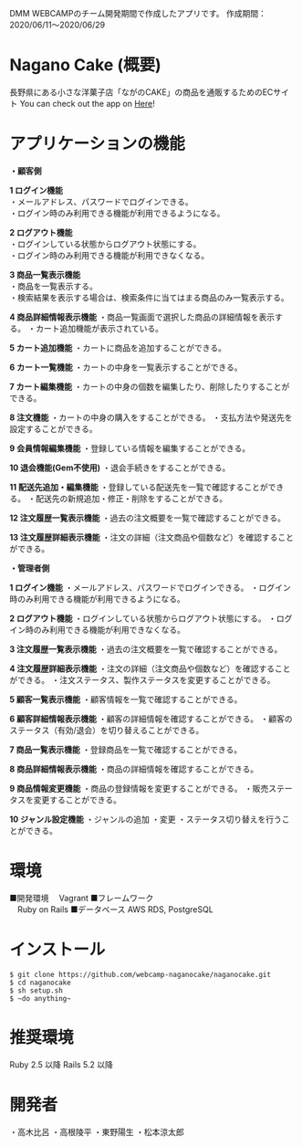DMM WEBCAMPのチーム開発期間で作成したアプリです。
作成期間：2020/06/11〜2020/06/29

# Nagano Cake (概要)
⻑野県にある⼩さな洋菓⼦店「ながのCAKE」の商品を通販するためのECサイト
You can check out the app on [Here]()!

# アプリケーションの機能
**・顧客側**

**1 ログイン機能**  
・メールアドレス、パスワードでログインできる。  
・ログイン時のみ利用できる機能が利用できるようになる。  

**2 ログアウト機能**  
・ログインしている状態からログアウト状態にする。   
・ログイン時のみ利用できる機能が利用できなくなる。  

**3 商品一覧表示機能**  
・商品を一覧表示する。   
・検索結果を表示する場合は、検索条件に当てはまる商品のみ一覧表示する。  

**4 商品詳細情報表示機能**
・商品一覧画面で選択した商品の詳細情報を表示する。
・カート追加機能が表示されている。

**5 カート追加機能**
・カートに商品を追加することができる。

**6 カート一覧機能**
・カートの中身を一覧表示することができる。

**7 カート編集機能**
・カートの中身の個数を編集したり、削除したりすることができる。

**8 注文機能**
・カートの中身の購入をすることができる。
・支払方法や発送先を設定することができる。

**9 会員情報編集機能**
・登録している情報を編集することができる。

**10 退会機能(Gem不使用)**
・退会手続きをすることができる。

**11 配送先追加・編集機能**
・登録している配送先を一覧で確認することができる。 
・配送先の新規追加・修正・削除をすることができる。

**12 注文履歴一覧表示機能**
・過去の注文概要を一覧で確認することができる。

**13 注文履歴詳細表示機能**
・注文の詳細（注文商品や個数など）を確認することができる。


**・管理者側**

**1 ログイン機能**
・メールアドレス、パスワードでログインできる。 
・ログイン時のみ利用できる機能が利用できるようになる。

**2 ログアウト機能**
・ログインしている状態からログアウト状態にする。 
・ログイン時のみ利用できる機能が利用できなくなる。

**3 注文履歴一覧表示機能**
・過去の注文概要を一覧で確認することができる。

**4 注文履歴詳細表示機能**
・注文の詳細（注文商品や個数など）を確認することができる。 
・注文ステータス、製作ステータスを変更することができる。

**5 顧客一覧表示機能**
・顧客情報を一覧で確認することができる。

**6 顧客詳細情報表示機能**
・顧客の詳細情報を確認することができる。 
・顧客のステータス（有効/退会）を切り替えることができる。

**7 商品一覧表示機能**
・登録商品を一覧で確認することができる。

**8 商品詳細情報表示機能**
・商品の詳細情報を確認することができる。

**9 商品情報変更機能**
・商品の登録情報を変更することができる。 
・販売ステータスを変更することができる。

**10 ジャンル設定機能**
・ジャンルの追加
・変更
・ステータス切り替えを行うことができる。


# 環境
■開発環境
　Vagrant
■フレームワーク  
　Ruby on Rails
■データベース
AWS RDS, PostgreSQL

# インストール
```
$ git clone https://github.com/webcamp-naganocake/naganocake.git
$ cd naganocake
$ sh setup.sh
$ ~do anything~
```
# 推奨環境
Ruby 2.5 以降 Rails 5.2 以降


# 開発者
・高木比呂
・高根陵平
・東野陽生
・松本涼太郎
